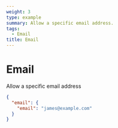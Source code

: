 ```yaml
---
weight: 3
type: example
summary: Allow a specific email address.
tags:
  - Email
title: Email
---
```


# Email

Allow a specific email address

```json
{
  "email": {
    "email": "james@example.com"
  }
}
```

